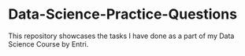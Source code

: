 # Data-Science-Practice-Questions

This repository showcases the tasks I have done as a part of my Data Science Course by Entri.
